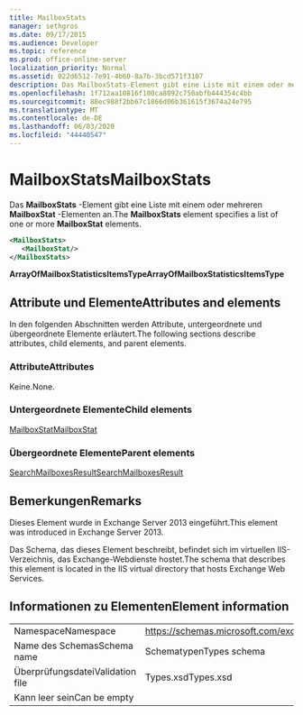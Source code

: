 ```yaml
---
title: MailboxStats
manager: sethgros
ms.date: 09/17/2015
ms.audience: Developer
ms.topic: reference
ms.prod: office-online-server
localization_priority: Normal
ms.assetid: 022d6512-7e91-4b60-8a7b-3bcd571f3107
description: Das MailboxStats-Element gibt eine Liste mit einem oder mehreren MailboxStat-Elementen an.
ms.openlocfilehash: 1f712aa10816f100ca8092c750abfb444354c4bb
ms.sourcegitcommit: 88ec988f2bb67c1866d06b361615f3674a24e795
ms.translationtype: MT
ms.contentlocale: de-DE
ms.lasthandoff: 06/03/2020
ms.locfileid: "44440547"
---
```

# <a name="mailboxstats"></a><span data-ttu-id="e4b63-103">MailboxStats</span><span class="sxs-lookup"><span data-stu-id="e4b63-103">MailboxStats</span></span>

<span data-ttu-id="e4b63-104">Das **MailboxStats** -Element gibt eine Liste mit einem oder mehreren **MailboxStat** -Elementen an.</span><span class="sxs-lookup"><span data-stu-id="e4b63-104">The **MailboxStats** element specifies a list of one or more **MailboxStat** elements.</span></span> 
  
```XML
<MailboxStats>
   <MailboxStat/>
</MailboxStats>
```

<span data-ttu-id="e4b63-105">**ArrayOfMailboxStatisticsItemsType**</span><span class="sxs-lookup"><span data-stu-id="e4b63-105">**ArrayOfMailboxStatisticsItemsType**</span></span>

## <a name="attributes-and-elements"></a><span data-ttu-id="e4b63-106">Attribute und Elemente</span><span class="sxs-lookup"><span data-stu-id="e4b63-106">Attributes and elements</span></span>

<span data-ttu-id="e4b63-107">In den folgenden Abschnitten werden Attribute, untergeordnete und übergeordnete Elemente erläutert.</span><span class="sxs-lookup"><span data-stu-id="e4b63-107">The following sections describe attributes, child elements, and parent elements.</span></span>
  
### <a name="attributes"></a><span data-ttu-id="e4b63-108">Attribute</span><span class="sxs-lookup"><span data-stu-id="e4b63-108">Attributes</span></span>

<span data-ttu-id="e4b63-109">Keine.</span><span class="sxs-lookup"><span data-stu-id="e4b63-109">None.</span></span>
  
### <a name="child-elements"></a><span data-ttu-id="e4b63-110">Untergeordnete Elemente</span><span class="sxs-lookup"><span data-stu-id="e4b63-110">Child elements</span></span>

[<span data-ttu-id="e4b63-111">MailboxStat</span><span class="sxs-lookup"><span data-stu-id="e4b63-111">MailboxStat</span></span>](mailboxstat.md)
  
### <a name="parent-elements"></a><span data-ttu-id="e4b63-112">Übergeordnete Elemente</span><span class="sxs-lookup"><span data-stu-id="e4b63-112">Parent elements</span></span>

[<span data-ttu-id="e4b63-113">SearchMailboxesResult</span><span class="sxs-lookup"><span data-stu-id="e4b63-113">SearchMailboxesResult</span></span>](searchmailboxesresult.md)
  
## <a name="remarks"></a><span data-ttu-id="e4b63-114">Bemerkungen</span><span class="sxs-lookup"><span data-stu-id="e4b63-114">Remarks</span></span>

<span data-ttu-id="e4b63-115">Dieses Element wurde in Exchange Server 2013 eingeführt.</span><span class="sxs-lookup"><span data-stu-id="e4b63-115">This element was introduced in Exchange Server 2013.</span></span>
  
<span data-ttu-id="e4b63-116">Das Schema, das dieses Element beschreibt, befindet sich im virtuellen IIS-Verzeichnis, das Exchange-Webdienste hostet.</span><span class="sxs-lookup"><span data-stu-id="e4b63-116">The schema that describes this element is located in the IIS virtual directory that hosts Exchange Web Services.</span></span>
  
## <a name="element-information"></a><span data-ttu-id="e4b63-117">Informationen zu Elementen</span><span class="sxs-lookup"><span data-stu-id="e4b63-117">Element information</span></span>

|||
|:-----|:-----|
|<span data-ttu-id="e4b63-118">Namespace</span><span class="sxs-lookup"><span data-stu-id="e4b63-118">Namespace</span></span>  <br/> |https://schemas.microsoft.com/exchange/services/2006/types  <br/> |
|<span data-ttu-id="e4b63-119">Name des Schemas</span><span class="sxs-lookup"><span data-stu-id="e4b63-119">Schema name</span></span>  <br/> |<span data-ttu-id="e4b63-120">Schematypen</span><span class="sxs-lookup"><span data-stu-id="e4b63-120">Types schema</span></span>  <br/> |
|<span data-ttu-id="e4b63-121">Überprüfungsdatei</span><span class="sxs-lookup"><span data-stu-id="e4b63-121">Validation file</span></span>  <br/> |<span data-ttu-id="e4b63-122">Types.xsd</span><span class="sxs-lookup"><span data-stu-id="e4b63-122">Types.xsd</span></span>  <br/> |
|<span data-ttu-id="e4b63-123">Kann leer sein</span><span class="sxs-lookup"><span data-stu-id="e4b63-123">Can be empty</span></span>  <br/> ||
   

